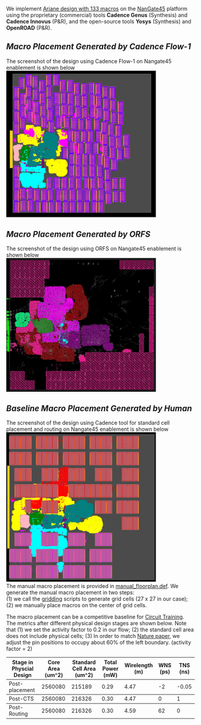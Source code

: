 We implement [Ariane design with 133 macros](../../../Testcases/ariane133) on the [NanGate45](../../../Enablements/NanGate45) platform using the proprietary (commercial) tools **Cadence Genus** (Synthesis) and **Cadence Innovus** (P&R), and the open-source tools **Yosys** (Synthesis) and **OpenROAD** (P&R). 


## *Macro Placement Generated by Cadence Flow-1*
The screenshot of the design using Cadence Flow-1 on Nangate45 enablement is shown below   
<img src="./screenshots/Ariane133_Innovus.png" alt="ariane133_cadence" width="400"/>  
  
## *Macro Placement Generated by ORFS*
The screenshot of the design using ORFS on Nangate45 enablement is shown below  
<img src="./screenshots/Ariane133_ORFS.png" alt="ariane136_orfs" width="400"/>

## *Baseline Macro Placement Generated by Human*
The screenshot of the design using Cadence tool for standard cell placement and routing on Nangate45 enablement is shown below   
<img src="./screenshots/manual_ariane133_Innovus.png" alt="ariane133_cadence" width="400"/>  
The manual macro placement is provided in [manual_floorplan.def](https://github.com/TILOS-AI-Institute/MacroPlacement/blob/main/Flows/NanGate45/ariane133/def/manual_floorplan.def).
We generate the manual macro placement in two steps:  
(1) we call the [gridding](https://github.com/TILOS-AI-Institute/MacroPlacement/tree/main/CodeElements/Gridding) scripts to generate grid cells (27 x 27 in our case); (2) we manually place macros on the center of grid cells.

The macro placement can be a competitive baseline for [Circuit Training](https://github.com/google-research/circuit_training).
The metrics after different physical design stages are shown below. 
Note that (1) we set the activity factor to 0.2 in our flow; (2) the standard cell area does not include physical cells; (3) In order to match [Nature paper](https://www.nature.com/articles/s41586-021-03544-w), we adjust the pin positions to occupy about 60% of the left boundary. 
(activity factor = 2)
<table class="tg">
<thead>
  <tr>
    <th class="tg-0lax">Stage in Physcial Design</th>
    <th class="tg-0lax">Core Area (um^2)</th>
    <th class="tg-0lax">Standard Cell Area (um^2)</th>
    <th class="tg-0lax">Total Power (mW)</th>
    <th class="tg-0lax">Wirelength (m)</th>
    <th class="tg-0lax">WNS (ps)</th>
    <th class="tg-0lax">TNS (ns)</th>
  </tr>
</thead>
<tbody>
  <tr>
    <td class="tg-0lax">Post-placement</td>
    <td class="tg-0lax">2560080</td>
    <td class="tg-0lax">215189</td>
    <td class="tg-0lax">0.29</td>
    <td class="tg-0lax">4.47</td>
    <td class="tg-0lax">-2</td>
    <td class="tg-0lax">-0.05</td>   
  </tr>
</tbody>
<tbody>
  <tr>
    <td class="tg-0lax">Post-CTS</td>
    <td class="tg-0lax">2560080</td>
    <td class="tg-0lax">216326</td>
    <td class="tg-0lax">0.30</td>
    <td class="tg-0lax">4.47</td>
    <td class="tg-0lax">0</td>
    <td class="tg-0lax">1</td>   
  </tr>
</tbody>
<tbody>
  <tr>
    <td class="tg-0lax">Post-Routing</td>
    <td class="tg-0lax">2560080</td>
    <td class="tg-0lax">216326</td>
    <td class="tg-0lax">0.30</td>
    <td class="tg-0lax">4.59</td>
    <td class="tg-0lax">62</td>
    <td class="tg-0lax">0</td>   
  </tr>
</tbody>
</table>

